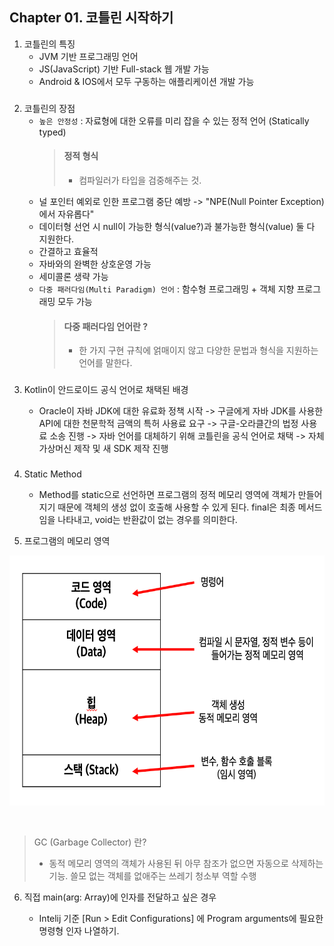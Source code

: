 
## Chapter 01. 코틀린 시작하기

1. 코틀린의 특징
    - JVM 기반 프로그래밍 언어
    - JS(JavaScript) 기반 Full-stack 웹 개발 가능
    - Android & IOS에서 모두 구동하는 애플리케이션 개발 가능
###
2. 코틀린의 장점
    - `높은 안정성` : 자료형에 대한 오류를 미리 잡을 수 있는 정적 언어 (Statically typed)
      &nbsp;
       > #### 정적 형식
       > - 컴파일러가 타입을 검중해주는 것.
    - 널 포인터 예외로 인한 프로그램 중단 예방 -> "NPE(Null Pointer Exception)에서 자유롭다"
    - 데이터형 선언 시 null이 가능한 형식(value?)과 불가능한 형식(value) 둘 다 지원한다.
    - 간결하고 효율적
    - 자바와의 완벽한 상호운영 가능
    - 세미콜론 생략 가능
    -  `다중 패러다임(Multi Paradigm) 언어` :  함수형 프로그래밍 + 객체 지향 프로그래밍 모두 가능
       &nbsp;
        > #### **다중 패러다임 언어**란 ?
        > - 한 가지 구현 규칙에 얽매이지 않고 다양한 문법과 형식을 지원하는 언어를 말한다.
###
3. Kotlin이 안드로이드 공식 언어로 채택된 배경
   
   - Oracle이 자바 JDK에 대한 유료화 정책 시작 -> 구글에게 자바 JDK를 사용한 API에 대한 천문학적 금액의 특허 사용료 요구 -> 
   구글-오라클간의 법정 사용료 소송 진행 -> 자바 언어를 대체하기 위해 코틀린을 공식 언어로 채택 -> 자체 가상머신 제작 및 새 SDK 제작 진행
###
4. Static Method
    - Method를 static으로 선언하면 프로그램의 정적 메모리 영역에 객체가 만들어지기 때문에 객체의 생성 없이 호출해 사용할 수 있게 된다.
    final은 최종 메서드임을 나타내고, void는 반환값이 없는 경우를 의미한다.
      

5. 프로그램의 메모리 영역

<p align="center">
    <img src="../image/chap01.png" width="700" height="400">
</p>

&nbsp;

> GC (Garbage Collector) 란?
> - 동적 메모리 영역의 객체가 사용된 뒤 아무 참조가 없으면 자동으로 삭제하는 기능.
> 쓸모 없는 객체를 없애주는 쓰레기 청소부 역할 수행

6. 직접 main(arg: Array<String>)에 인자를 전달하고 싶은 경우
   - Intelij 기준 [Run > Edit Configurations] 에 Program arguments에 필요한 명령형 인자 나열하기.